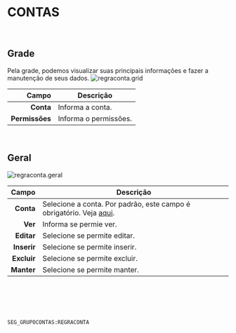 # CONTAS
<br>

## Grade
Pela grade, podemos visualizar suas principais informações e fazer a manutenção de seus dados.
![regraconta.grid](https://raw.githubusercontent.com/netforcews/docs-siscom/master/geral/imagens/regraconta.grid.png)

Campo | Descrição
--:|---
**Conta** | Informa a conta.
**Permissões** | Informa o permissões.
<br>

## Geral
![regraconta.geral](https://raw.githubusercontent.com/netforcews/docs-siscom/master/geral/imagens/regraconta.geral.png)

Campo | Descrição
--:|---
**Conta** | Selecione a conta. Por padrão, este campo é obrigatório. Veja [aqui](/desenvolvimento/segurancaconta.md).
**Ver** | Informa se permie ver.
**Editar** | Selecione se permite editar.
**Inserir** | Selecione se permite inserir.
**Excluir** | Selecione se permite  excluir.
**Manter** | Selecione se permite  manter.
<br>
<br>
<br>
<br>

```SEG_GRUPOCONTAS:REGRACONTA```
